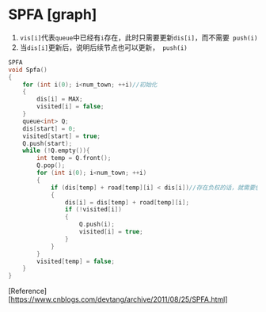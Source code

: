 # SPFA [graph]

1. `vis[i]`代表`queue`中已经有`i`存在，此时只需要更新`dis[i]`，而不需要` push(i)`
2. 当`dis[i]`更新后，说明后续节点也可以更新，` push(i)`

```c++
SPFA
void Spfa()
{
    for (int i(0); i<num_town; ++i)//初始化
    {
        dis[i] = MAX;
        visited[i] = false;    
    }
    queue<int> Q;
    dis[start] = 0;
    visited[start] = true;
    Q.push(start);
    while (!Q.empty()){
        int temp = Q.front();
        Q.pop();
        for (int i(0); i<num_town; ++i)
        {
            if (dis[temp] + road[temp][i] < dis[i])//存在负权的话，就需要创建一个COUNT数组，当某点的入队次数超过V(顶点数)返回。
            {
                dis[i] = dis[temp] + road[temp][i];
                if (!visited[i])
                {
                    Q.push(i);
                    visited[i] = true;    
                }        
            }            
        }
        visited[temp] = false;            
    }    
}
```

[Reference][https://www.cnblogs.com/devtang/archive/2011/08/25/SPFA.html]